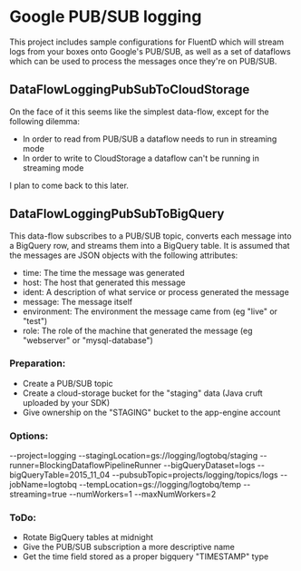 # Google PUB/SUB logging
This project includes sample configurations for FluentD which will stream logs from your boxes onto Google's PUB/SUB, as well as a set of dataflows which can be used to process the messages once they're on PUB/SUB.

## DataFlowLoggingPubSubToCloudStorage
On the face of it this seems like the simplest data-flow, except for the following dilemma:
* In order to read from PUB/SUB a dataflow needs to run in streaming mode
* In order to write to CloudStorage a dataflow can't be running in streaming mode

I plan to come back to this later.

## DataFlowLoggingPubSubToBigQuery
This data-flow subscribes to a PUB/SUB topic, converts each message into a BigQuery row, and streams them into a BigQuery table. It is assumed that the messages are JSON objects with the following attributes:
* time: The time the message was generated
* host: The host that generated this message
* ident: A description of what service or process generated the message
* message: The message itself
* environment: The environment the message came from (eg "live" or "test")
* role: The role of the machine that generated the message (eg "webserver" or "mysql-database")

### Preparation:
* Create a PUB/SUB topic
* Create a cloud-storage bucket for the "staging" data (Java cruft uploaded by your SDK)
* Give ownership on the "STAGING" bucket to the app-engine account

### Options:
--project=logging
--stagingLocation=gs://logging/logtobq/staging
--runner=BlockingDataflowPipelineRunner
--bigQueryDataset=logs
--bigQueryTable=2015_11_04
--pubsubTopic=projects/logging/topics/logs
--jobName=logtobq
--tempLocation=gs://logging/logtobq/temp
--streaming=true
--numWorkers=1
--maxNumWorkers=2

### ToDo:
* Rotate BigQuery tables at midnight
* Give the PUB/SUB subscription a more descriptive name
* Get the time field stored as a proper bigquery "TIMESTAMP" type
